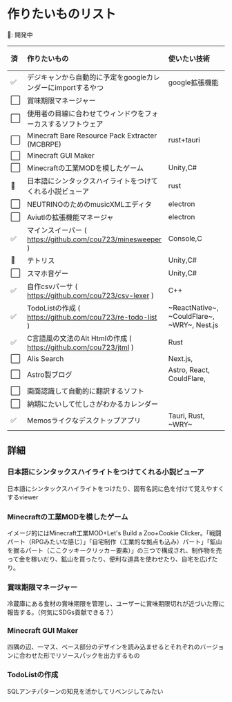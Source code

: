 # 作りたいものリスト

🚧: 開発中

| 済   | 作りたいもの                                                     | 使いたい技術                                | 追加日     | やる気 |
| :--- | :--------------------------------------------------------------- | :------------------------------------------ | :--------- | :----: |
| ✅    | デジキャンから自動的に予定をgoogleカレンダーにimportするやつ     | google拡張機能                              | 2022/12/11 |        |
| ⬜    | 賞味期限マネージャー                                             |                                             | 2022/07/02 | `----` |
| ⬜    | 使用者の目線に合わせてウィンドウをフォーカスするソフトウェア     |                                             | 2022/05/15 | `o---` |
| ⬜    | Minecraft Bare Resource Pack Extracter (MCBRPE)                  | rust+tauri                                  | 2022/02/05 | `----` |
| ⬜    | Minecraft GUI Maker                                              |                                             | 2022/02/05 | `----` |
| ⬜    | Minecraftの工業MODを模したゲーム                                 | Unity,C#                                    | 2021/11/27 | `o---` |
| 🚧    | 日本語にシンタックスハイライトをつけてくれる小説ビューア         | rust                                        | 2021/11/11 | `oo--` |
| ⬜    | NEUTRINOのためのmusicXMLエディタ                                 | electron                                    | 2021/06/29 | `----` |
| ⬜    | Aviutlの拡張機能マネージャ                                       | electron                                    | 2021/06/29 | `----` |
| ✅    | マインスイーパー ( https://github.com/cou723/minesweeper )       | Console,C                                   | 2020/11/22 |        |
| 🚧    | テトリス                                                         | Unity,C#                                    | 2020/09/19 | `oo--` |
| ⬜    | スマホ音ゲー                                                     | Unity,C#                                    | 2020/09/19 | `o---` |
| ✅    | 自作csvパーサ ( https://github.com/cou723/csv-lexer )            | C++                                         | 2020/09/19 |        |
| ✅    | TodoListの作成 ( https://github.com/cou723/re-todo-list )        | ~ReactNative~, ~CouldFlare~, ~WRY~, Nest.js | 2023/04/15 |        |
| ✅    | C言語風の文法のAlt Htmlの作成 ( https://github.com/cou723/jtml ) | Rust                                        | 2023/05/25 |        |
| ⬜    | Alis Search                                                      | Next.js,                                    | 2023/05/27 | `oo--` |
| ⬜    | Astro製ブログ                                                    | Astro, React, CouldFlare,                   | 2023/05/27 | `ooo-` |
| ⬜    | 画面認識して自動的に翻訳するソフト                               |                                             | 2023/05/29 | `o---` |
| ⬜    | 納期にたいして忙しさがわかるカレンダー                           |                                             | 2023/06/16 | `oooo` |
|  ✅   | Memosライクなデスクトップアプリ                                  | Tauri, Rust, ~WRY~                          | 2023/09/01 | `oooo` |


## 詳細
### 日本語にシンタックスハイライトをつけてくれる小説ビューア
日本語にシンタックスハイライトをつけたり、固有名詞に色を付けて覚えやすくするviewer
### Minecraftの工業MODを模したゲーム
イメージ的にはMinecraft工業MOD+Let's Build a Zoo+Cookie Clicker。「戦闘パート（RPGみたいな感じ）」「自宅制作（工業的な拠点も込み）パート」「鉱山を掘るパート（ここクッキークリッカー要素）」の三つで構成され、制作物を売って金を稼いだり、鉱山を買ったり、便利な道具を使わせたり、自宅を広げたり。

### 賞味期限マネージャー
冷蔵庫にある食材の賞味期限を管理し、ユーザーに賞味期限切れが近づいた際に報告する。（何気にSDGs貢献できる？）

### Minecraft GUI Maker
四隅の辺、一マス、ベース部分のデザインを読み込ませるとそれぞれのバージョンに合わせた形でリソースパックを出力するもの

### TodoListの作成
SQLアンチパターンの知見を活かしてリベンジしてみたい
